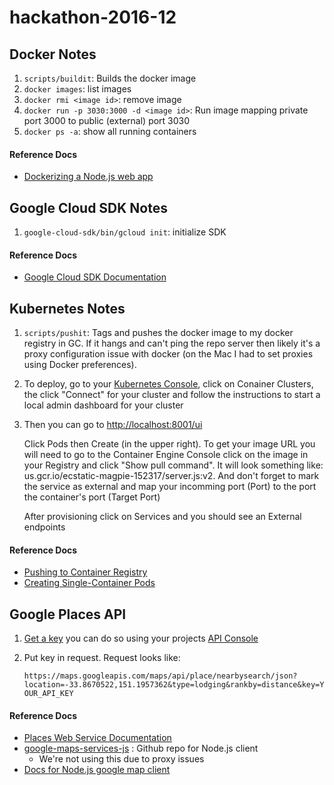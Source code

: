 # hackathon-2016-12

## Docker Notes

1. `scripts/buildit`: Builds the docker image
2. `docker images`: list images
3. `docker rmi <image id>`: remove image
4. `docker run -p 3030:3000 -d <image id>`: Run image mapping private port 3000 to public (external) port 3030
5. `docker ps -a`: show all running containers

#### Reference Docs
* [Dockerizing a Node.js web app](https://nodejs.org/en/docs/guides/nodejs-docker-webapp/)

## Google Cloud SDK Notes

1. `google-cloud-sdk/bin/gcloud init`: initialize SDK

#### Reference Docs
* [Google Cloud SDK Documentation](https://cloud.google.com/sdk/docs/)

## Kubernetes Notes

1. `scripts/pushit`: Tags and pushes the docker image to my docker registry in GC. If it hangs and can't ping the repo server then likely it's a proxy configuration issue with docker (on the Mac I had to set proxies using Docker preferences).
2. To deploy, go to your [Kubernetes Console](https://console.cloud.google.com/kubernetes/list), click on Conainer Clusters, the click "Connect" for your cluster and follow the instructions to start a local admin dashboard for your cluster
3. Then you can go to [http://localhost:8001/ui](http://localhost:8001/ui)

    Click Pods then Create (in the upper right). To get your image URL you will need to go to the Container Engine Console click on the image in your Registry and click "Show pull command". It will look something like:  us.gcr.io/ecstatic-magpie-152317/server.js:v2. And don't forget to mark the service as external and map your incomming port (Port) to the port the container's port (Target Port)

    After provisioning click on Services and you should see an External endpoints

####  Reference Docs
* [Pushing to Container Registry ](https://cloud.google.com/container-registry/docs/pushing)
* [Creating Single-Container Pods](http://kubernetes.io/docs/user-guide/pods/single-container/)


## Google Places API

1. [Get a key](https://developers.google.com/places/web-service/get-api-key) you can do so using your projects [API Console](https://console.developers.google.com/apis/credentials)
2. Put key in request. Request looks like: 

    `https://maps.googleapis.com/maps/api/place/nearbysearch/json?location=-33.8670522,151.1957362&type=lodging&rankby=distance&key=YOUR_API_KEY`


####  Reference Docs
* [Places Web Service Documentation](https://developers.google.com/places/web-service/intro)
* [google-maps-services-js](https://github.com/googlemaps/google-maps-services-js) : Github repo for Node.js client
    * We're not using this due to proxy issues
* [Docs for Node.js google map client](https://googlemaps.github.io/google-maps-services-js/docs/)
